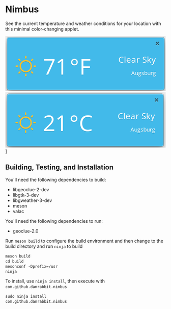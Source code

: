 # Nimbus

See the current temperature and weather conditions for your location with this minimal color-changing applet.

![Nimbus Screenshot](data/screenshot02.png)
![Nimbus Screenshot](data/screenshot.png)]

## Building, Testing, and Installation


You'll need the following dependencies to build:
* libgeoclue-2-dev
* libgtk-3-dev
* libgweather-3-dev
* meson
* valac

You'll need the following dependencies to run:
* geoclue-2.0

Run `meson build` to configure the build environment and then change to the build directory and run `ninja` to build

    meson build
    cd build
    mesonconf -Dprefix=/usr
    ninja

To install, use `ninja install`, then execute with `com.github.danrabbit.nimbus`

    sudo ninja install
    com.github.danrabbit.nimbus
